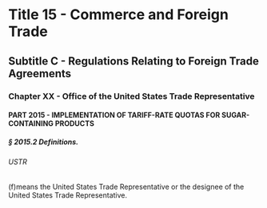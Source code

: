
# Title 15 - Commerce and Foreign Trade
## Subtitle C - Regulations Relating to Foreign Trade Agreements
### Chapter XX - Office of the United States Trade Representative
#### PART 2015 - IMPLEMENTATION OF TARIFF-RATE QUOTAS FOR SUGAR-CONTAINING PRODUCTS
##### § 2015.2 Definitions.
###### USTR

(f)means the United States Trade Representative or the designee of the United States Trade Representative.

